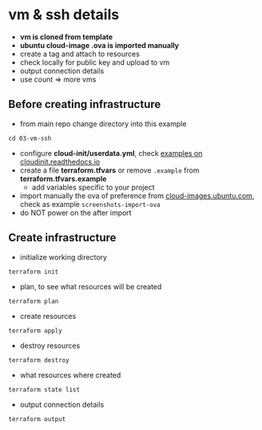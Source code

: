 # vm & ssh details
- __vm is cloned from template__
- __ubuntu cloud-image .ova is imported manually__
- create a tag and attach to resources
- check locally for public key and upload to vm
- output connection details
- use count => more vms


## Before creating infrastructure
- from main repo change directory into this example
```
cd 03-vm-ssh
```
- configure __cloud-init/userdata.yml__,  check [examples on cloudinit.readthedocs.io](https://cloudinit.readthedocs.io/en/latest/topics/examples.html)
- create a file __terraform.tfvars__ or remove `.example` from __terraform.tfvars.example__
    - add variables specific to your project
- import manually the ova of preference from [cloud-images.ubuntu.com](https://cloud-images.ubuntu.com), check as example `screenshots-import-ova`
- do NOT power on the after import

## Create infrastructure
- initialize working directory
```
terraform init
```
- plan, to see what resources will be created
```
terraform plan
```

- create resources
```
terraform apply
```

- destroy resources
```
terraform destroy
```

- what resources where created
```
terraform state list
```

- output connection details
```
terraform output
```
